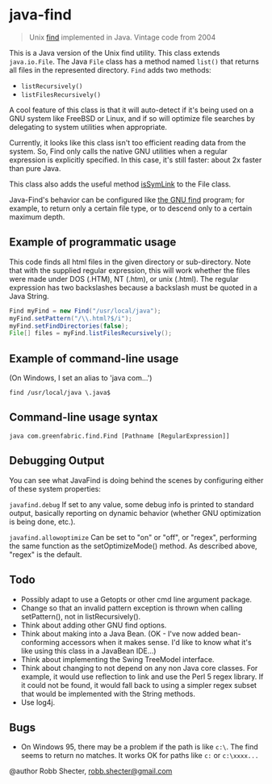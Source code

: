 # java-find

> Unix [find](https://leemendelowitz.github.io/blog/gnu-find.html) implemented in Java. Vintage code from 2004

This is a Java version of the Unix find utility. This class extends 
`java.io.File`. The Java `File` class has a method
named `list()` that returns all files in the represented directory.
`Find` adds two methods:

* `listRecursively()`
* `listFilesRecursively()`

A cool feature of this class is that it will auto-detect if it's being used
on a GNU system like FreeBSD or Linux, and if so will optimize file searches
by delegating to system utilities when appropriate.

Currently, it looks like this class isn't too efficient reading data from the
system. So, Find only calls the native GNU utilities when a regular
expression is explicitly specified. In this case, it's still faster: about 2x
faster than pure Java.

This class also adds the useful method [isSymLink](https://github.com/dogweather/javafind/blob/main/src/com/greenfabric/find/Find.java#L478-L492)
to the File class.

Java-Find's behavior can be configured like
[the GNU find](https://leemendelowitz.github.io/blog/gnu-find.html)
program; for example, to return only a certain file type, or to descend
only to a certain maximum depth.


## Example of programmatic usage

This code finds all html files in the given directory or sub-directory. Note
that with the supplied regular expression, this will work whether the files
were made under DOS (.HTM), NT (.htm), or unix (.html). The regular
expression has two backslashes because a backslash must be quoted in a Java
String.

```java
Find myFind = new Find("/usr/local/java");
myFind.setPattern("/\\.html?$/i");
myFind.setFindDirectories(false);
File[] files = myFind.listFilesRecursively();
```


## Example of command-line usage

(On Windows, I set an alias to 'java com...')

```
find /usr/local/java \.java$
```


## Command-line usage syntax

```
java com.greenfabric.find.Find [Pathname [RegularExpression]]
```


## Debugging Output

You can see what JavaFind is doing behind the scenes
by configuring either of these system properties:

`javafind.debug` If set to any value, some debug info is printed
to standard output, basically reporting on dynamic behavior (whether GNU
optimization is being done, etc.).

`javafind.allowoptimize` Can be set to "on" or "off", or "regex",
performing the same function as the setOptimizeMode() method. As described
above, "regex" is the default.



## Todo

<ul>
<li>Possibly adapt to use a Getopts or other cmd line argument package.
<li>Change so that an invalid pattern exception is thrown when calling
setPattern(), not in listRecursively().
<li>Think about adding other GNU find options.
<li>Think about making into a Java Bean. (OK - I've now added bean-conforming
accessors when it makes sense. I'd like to know what it's like using this
class in a JavaBean IDE...)
<li>Think about implementing the Swing TreeModel interface.
<li>Think about changing to not depend on any non Java core classes. For
example, it would use reflection to link and use the Perl 5 regex library. If
it could not be found, it would fall back to using a simpler regex subset
that would be implemented with the String methods.
<li>Use log4j.
</ul>


## Bugs

<ul>
<li>On Windows 95, there may be a problem if the path is like
<code>c:\</code>. The find seems to return no matches. It works OK for paths
like <code>c:</code> or <code>c:\xxxx...</code>
</ul>

@author Robb Shecter, robb.shecter@gmail.com
